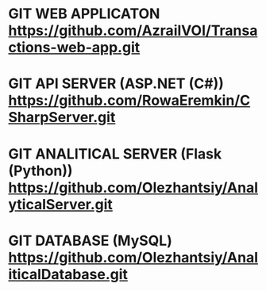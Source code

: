 # GIT WEB APPLICATON https://github.com/AzrailVOI/Transactions-web-app.git
# GIT API SERVER (ASP.NET (C#)) https://github.com/RowaEremkin/CSharpServer.git
# GIT ANALITICAL SERVER (Flask (Python)) https://github.com/Olezhantsiy/AnalyticalServer.git
# GIT DATABASE (MySQL) https://github.com/Olezhantsiy/AnaliticalDatabase.git
